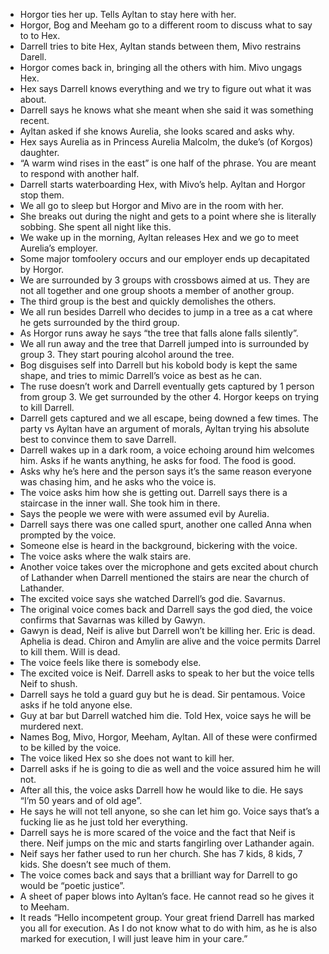 - Horgor ties her up. Tells Ayltan to stay here with her. 
- Horgor, Bog and Meeham go to a different room to discuss what to say to to Hex. 
- Darrell tries to bite Hex, Ayltan stands between them, Mivo restrains Darell. 
- Horgor comes back in, bringing all the others with him. Mivo ungags Hex. 
- Hex says Darrell knows everything and we try to figure out what it was about. 
- Darrell says he knows what she meant when she said it was something recent. 
- Ayltan asked if she knows Aurelia, she looks scared and asks why. 
- Hex says Aurelia as in Princess Aurelia Malcolm, the duke’s (of Korgos) daughter. 
- “A warm wind rises in the east” is one half of the phrase. You are meant to respond with another half. 
- Darrell starts waterboarding Hex, with Mivo’s help. Ayltan and Horgor stop them. 
- We all go to sleep but Horgor and Mivo are in the room with her. 
- She breaks out during the night and gets to a point where she is literally sobbing. She spent all night like this. 
- We wake up in the morning, Ayltan releases Hex and we go to meet Aurelia’s employer. 
- Some major tomfoolery occurs and our employer ends up decapitated by Horgor. 
- We are surrounded by 3 groups with crossbows aimed at us. They are not all together and one group shoots a member of another group. 
- The third group is the best and quickly demolishes the others. 
- We all run besides Darrell who decides to jump in a tree as a cat where he gets surrounded by the third group. 
- As Horgor runs away he says “the tree that falls alone falls silently”. 
- We all run away and the tree that Darrell jumped into is surrounded by group 3. They start pouring alcohol around the tree. 
- Bog disguises self into Darrell but his kobold body is kept the same shape, and tries to mimic Darrell’s voice as best as he can. 
- The ruse doesn’t work and Darrell eventually gets captured by 1 person from group 3. We get surrounded by the other 4. Horgor keeps on trying to kill Darrell.
- Darrell gets captured and we all escape, being downed a few times. The party vs Ayltan have an argument of morals, Ayltan trying his absolute best to convince them to save Darrell.
- Darrell wakes up in a dark room, a voice echoing around him welcomes him. Asks if he wants anything, he asks for food. The food is good. 
- Asks why he’s here and the person says it’s the same reason everyone was chasing him, and he asks who the voice is. 
- The voice asks him how she is getting out. Darrell says there is a staircase in the inner wall. She took him in there. 
- Says the people we were with were assumed evil by Aurelia. 
- Darrell says there was one called spurt, another one called Anna when prompted by the voice. 
- Someone else is heard in the background, bickering with the voice. 
- The voice asks where the walk stairs are. 
- Another voice takes over the microphone and gets excited about church of Lathander when Darrell mentioned the stairs are near the church of Lathander. 
- The excited voice says she watched Darrell’s god die. Savarnus. 
- The original voice comes back and Darrell says the god died, the voice confirms that Savarnas was killed by Gawyn. 
- Gawyn is dead, Neif is alive but Darrell won’t be killing her. Eric is dead. Aphelia is dead. Chiron and Amylin are alive and the voice permits Darrel to kill them. Will is dead. 
- The voice feels like there is somebody else. 
- The excited voice is Neif. Darrell asks to speak to her but the voice tells Neif to shush. 
- Darrell says he told a guard guy but he is dead. Sir pentamous. Voice asks if he told anyone else. 
- Guy at bar but Darrell watched him die. Told Hex, voice says he will be murdered next. 
- Names Bog, Mivo, Horgor, Meeham, Ayltan. All of these were confirmed to be killed by the voice. 
- The voice liked Hex so she does not want to kill her. 
- Darrell asks if he is going to die as well and the voice assured him he will not. 
- After all this, the voice asks Darrell how he would like to die. He says “I’m 50 years and of old age”. 
- He says he will not tell anyone, so she can let him go. Voice says that’s a fucking lie as he just told her everything. 
- Darrell says he is more scared of the voice and the fact that Neif is there. Neif jumps on the mic and starts fangirling over Lathander again. 
- Neif says her father used to run her church. She has 7 kids, 8 kids, 7 kids. She doesn’t see much of them.
- The voice comes back and says that a brilliant way for Darrell to go would be “poetic justice”. 
- A sheet of paper blows into Ayltan’s face. He cannot read so he gives it to Meeham. 
- It reads “Hello incompetent group. Your great friend Darrell has marked you all for execution. As I do not know what to do with him, as he is also marked for execution, I will just leave him in your care.”